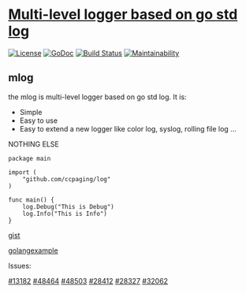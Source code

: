 # [Multi-level logger based on go std log](https://golangexample.com/multi-level-logger-based-on-go-std-log/)

[![License](https://img.shields.io/badge/license-BSD-green)](https://github.com/ccpaging/log/blob/master/LICENSE) [![GoDoc](https://godoc.org/github.com/ccpaging/log?status.svg)](https://godoc.org/github.com/ccpaging/log) [![Build Status](https://github.com/ccpaging/log/actions/workflows/go.yml/badge.svg)](https://github.com/ccpaging/log/actions/workflows/go.yml) [![Maintainability](https://codeclimate.com/github/ccpaging/log/badges/gpa.svg)](https://codeclimate.com/github/ccpaging/log/maintainability)

## mlog

the mlog is multi-level logger based on go std log. It is:

* Simple
* Easy to use
* Easy to extend a new logger like color log, syslog, rolling file log ...

NOTHING ELSE

```
package main

import (
    "github.com/ccpaging/log"
)

func main() {
    log.Debug("This is Debug")
    log.Info("This is Info")
}
```
[gist](https://gist.github.com/ccpaging/a804b916d93e561cbd1a309fe231e4ab)

[golangexample](https://golangexample.com/multi-level-logger-based-on-go-std-log/)

Issues:

[#13182](https://github.com/golang/go/issues/13182) [#48464](https://github.com/golang/go/issues/48464) [#48503](https://github.com/golang/go/issues/48503) [#28412](https://github.com/golang/go/issues/28412) [#28327](https://github.com/golang/go/issues/28327) [#32062](https://github.com/golang/go/issues/32062)
